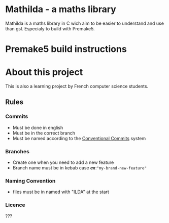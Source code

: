 # Mathilda - a maths library

Mathilda is a maths library in C wich aim to be easier to understand and use than gsl. Especialy to build with Premake5.

# Premake5 build instructions

# About this project

This is also a learning project by French computer science students.

## Rules

### Commits

- Must be done in english
- Must be in the correct branch
- Must be named according to the [Conventional Commits](https://www.conventionalcommits.org/en/v1.0.0/) system 

### Branches

- Create one when you need to add a new feature
- Branch name must be in kebab case ***ex***:`"my-brand-new-feature"`

### Naming Convention

- files must be in named with "ILDA" at the start


### Licence

???
